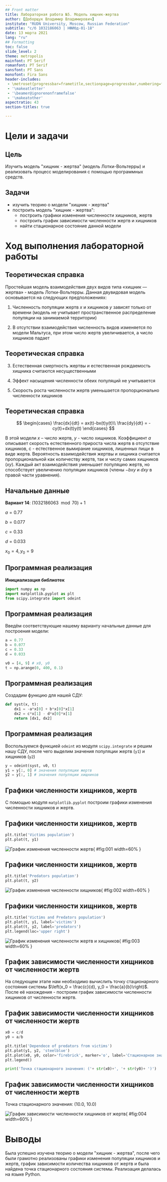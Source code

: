 ```yaml
---
## Front matter
title: Лабораторная работа №5. Модель хищник-жертва
author: [Доборщук Владимир Владимирович]
institute: "RUDN University, Moscow, Russian Federation"
subtitle: "c/б 1032186063 | НФИбд-01-18"
date: 13 марта 2021
lang: "ru"
## Formatting
toc: false
slide_level: 2
theme: metropolis
mainfont: PT Serif
romanfont: PT Serif
sansfont: PT Sans
monofont: Fira Sans
header-includes:
 - \metroset{progressbar=frametitle,sectionpage=progressbar,numbering=fraction}
 - '\makeatletter'
 - '\beamer@ignorenonframefalse'
 - '\makeatother'
aspectratio: 43
section-titles: true

---
```

# Цели и задачи

## Цель

Изучить модель "хищник - жертва" (модель Лотки-Вольтерры) и реализовать процесс моделирования с помощью программных средств.

## Задачи

* изучить теорию о модели "хищник - жертва"
* построить модель "хищник - жертва":
  * построить графики изменения численности хищников, жертв
  * построить график зависимости численности жертв и хищников
  * найти стационарное состояние данной модели

# Ход выполнения лабораторной работы

## Теоретическая справка

Простейшая модель взаимодействия двух видов типа «хищник — жертва» - модель Лотки-Вольтерры. Данная двувидовая модель основывается на следующих предположениях:

1. Численность популяции жертв $x$ и хищников $y$ зависят только от времени (модель не учитывает пространственное распределение популяции на занимаемой территории)

2. В отсутствии взаимодействия численность видов изменяется по модели Мальтуса, при этом число жертв увеличивается, а число хищников падает

## Теоретическая справка

3. Естественная смертность жертвы и естественная рождаемость хищника считаются несущественными

4. Эффект насыщения численности обеих популяций не учитывается

5. Скорость роста численности жертв уменьшается пропорционально численности хищников

## Теоретическая справка

$$
\begin{cases}
    \frac{dx}{dt} = ax(t)-bx(t)y(t)\\
    \frac{dy}{dt} = -cy(t)+dx(t)y(t)
\end{cases}
$$

В этой модели $x$ – число жертв, $y$ - число хищников. Коэффициент $a$ описывает скорость естественного прироста числа жертв в отсутствие хищников, с - естественное вымирание хищников, лишенных пищи в виде жертв. Вероятность взаимодействия жертвы и хищника считается пропорциональной как количеству жертв, так и числу самих хищников ($xy$). Каждый акт взаимодействия уменьшает популяцию жертв, но способствует увеличению популяции хищников (члены $-bxy$ и $dxy$ в правой части уравнения). 

## Начальные данные

**Вариант 14**: $(1032186063\mod{70}) + 1$

$a = 0.77$

$b = 0.077$

$c = 0.33$

$d = 0.033$

$x_0 = 4, y_0 = 9$


## Программная реализация

**Инициализация библиотек**

```python
import numpy as np
import matplotlib.pyplot as plt
from scipy.integrate import odeint
```

## Программная реализация

Введём соответствующие нашему варианту начальные данные для построения модели:

```python
a = 0.77
b = 0.077
c = 0.33
d = 0.033

v0 = [4, 9] # x0, y0
t = np.arange(0, 400, 0.1)
```


## Программная реализация

Создадим функцию для нашей СДУ:


```python
def syst(x, t):
    dx1 = -a*x[0] + b*x[0]*x[1]
    dx2 = c*x[1] - d*x[0]*x[1]
    return [dx1, dx2]
```


## Программная реализация

Воспользуемся функцией `odeint` из модуля `scipy.integrate` и решим нашу СДУ, после чего выделим значения популяции жертв (`y1`) и хищников (`y2`)


```python
y = odeint(syst, v0, t)
y1 = y[:, 0] # значения популяции жертв
y2 = y[:, 1] # значения популяции хищников
```

## Графики численности хищников, жертв

С помощью модуля `matplotlib.pyplot` построим графики изменения численности хищников и жертв.

## Графики численности хищников, жертв

```python
plt.title('Victims population')
plt.plot(t, y1)
```

    
![График изменения численности жертв](image/output_19_1.png){ #fig:001 width=60% }

## Графики численности хищников, жертв


```python
plt.title('Predators population')
plt.plot(t, y2)
```

    
![График изменения численности хищников](image/output_20_1.png){ #fig:002 width=60% }

## Графики численности хищников, жертв

```python
plt.title('Victims and Predators population')
plt.plot(t, y1, label='victims')
plt.plot(t, y2, label='predators')
plt.legend(loc='upper right')
```

    
![График изменения численности жертв и хищников](image/output_21_1.png){ #fig:003 width=60% }

## График зависимости численности хищников от численности жертв

На следующем этапе нам необходимо вычислить точку стационарного состояния системы $\left(x_0 = \frac{c}{d}, y_0 = \frac{a}{b}\right)$. После её нахождения - построим график зависимости численности хищников от численности жертв.

## График зависимости численности хищников от численности жертв

```python
x0 = c/d
y0 = a/b

plt.title('Dependece of predators from victims')
plt.plot(y1, y2, 'steelblue')
plt.plot(x0, y0, color='firebrick', marker='o', label='Стационарное значение')
plt.legend()

print('Точка стационарного значения: ('+ str(x0)+', '+ str(y0)+ ')')
```

## График зависимости численности хищников от численности жертв

Точка стационарного значения: (10.0, 10.0)
    
![График зависимости численности хищников от жертв](image/output_24_1.png){ #fig:004 width=60% }


# Выводы

Была успешно изучена теорию о модели "хищник - жертва", после чего были грамотно реализованы графики изменения популяции хищников и жертв, график зависимости количества хищников от жертв и была найдена точка стационарного состояния системы. Реализация делалась на языке Python.